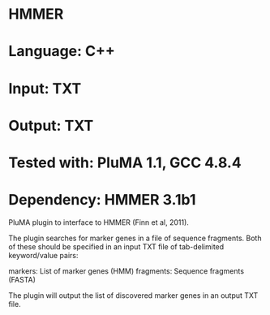 # HMMER
# Language: C++
# Input: TXT
# Output: TXT
# Tested with: PluMA 1.1, GCC 4.8.4
# Dependency: HMMER 3.1b1

PluMA plugin to interface to HMMER (Finn et al, 2011).

The plugin searches for marker genes in a file of sequence fragments.
Both of these should be specified in an input TXT file
of tab-delimited keyword/value pairs:

markers: List of marker genes (HMM)
fragments: Sequence fragments (FASTA)

The plugin will output the list of discovered marker genes
in an output TXT file.
